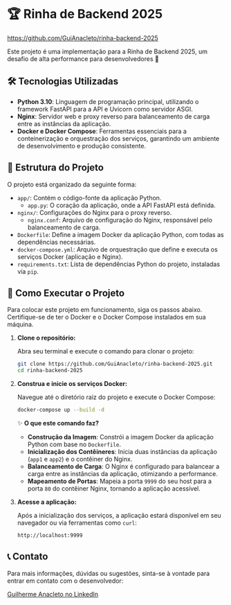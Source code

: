 # 🏆 Rinha de Backend 2025

https://github.com/GuiAnacleto/rinha-backend-2025

Este projeto é uma implementação para a Rinha de Backend 2025, um desafio de alta performance para desenvolvedores 🚀

## 🛠️ Tecnologias Utilizadas

- **Python 3.10**: Linguagem de programação principal, utilizando o framework FastAPI para a API e Uvicorn como servidor ASGI.
- **Nginx**: Servidor web e proxy reverso para balanceamento de carga entre as instâncias da aplicação.
- **Docker e Docker Compose**: Ferramentas essenciais para a conteinerização e orquestração dos serviços, garantindo um ambiente de desenvolvimento e produção consistente.

## 📂 Estrutura do Projeto

O projeto está organizado da seguinte forma:

- `app/`: Contém o código-fonte da aplicação Python.
  - `app.py`: O coração da aplicação, onde a API FastAPI está definida.
- `nginx/`: Configurações do Nginx para o proxy reverso.
  - `nginx.conf`: Arquivo de configuração do Nginx, responsável pelo balanceamento de carga.
- `Dockerfile`: Define a imagem Docker da aplicação Python, com todas as dependências necessárias.
- `docker-compose.yml`: Arquivo de orquestração que define e executa os serviços Docker (aplicação e Nginx).
- `requirements.txt`: Lista de dependências Python do projeto, instaladas via `pip`.

## 🚀 Como Executar o Projeto

Para colocar este projeto em funcionamento, siga os passos abaixo. Certifique-se de ter o Docker e o Docker Compose instalados em sua máquina.

1.  **Clone o repositório:**

    Abra seu terminal e execute o comando para clonar o projeto:

    ```bash
    git clone https://github.com/GuiAnacleto/rinha-backend-2025.git
    cd rinha-backend-2025
    ```

2.  **Construa e inicie os serviços Docker:**

    Navegue até o diretório raiz do projeto e execute o Docker Compose:

    ```bash
    docker-compose up --build -d
    ```

    ✨ **O que este comando faz?**
    -   **Construção da Imagem**: Constrói a imagem Docker da aplicação Python com base no `Dockerfile`.
    -   **Inicialização dos Contêineres**: Inicia duas instâncias da aplicação (`app1` e `app2`) e o contêiner do Nginx.
    -   **Balanceamento de Carga**: O Nginx é configurado para balancear a carga entre as instâncias da aplicação, otimizando a performance.
    -   **Mapeamento de Portas**: Mapeia a porta `9999` do seu host para a porta `80` do contêiner Nginx, tornando a aplicação acessível.

3.  **Acesse a aplicação:**

    Após a inicialização dos serviços, a aplicação estará disponível em seu navegador ou via ferramentas como `curl`:

    ```
    http://localhost:9999
    ```

## 📞 Contato

Para mais informações, dúvidas ou sugestões, sinta-se à vontade para entrar em contato com o desenvolvedor:

[Guilherme Anacleto no LinkedIn](https://www.linkedin.com/in/ganacleto/)


